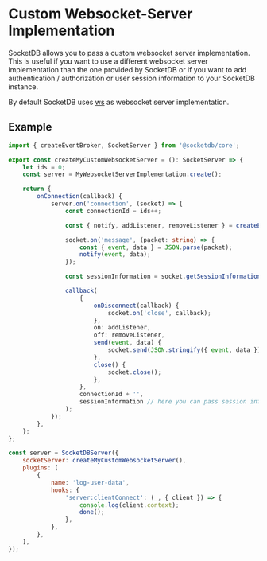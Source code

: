 # Custom Websocket-Server Implementation

SocketDB allows you to pass a custom websocket server implementation.
This is useful if you want to use a different websocket server implementation than the one provided by SocketDB or if you want to add authentication / authorization or user session information to your SocketDB instance.

By default SocketDB uses [ws](https://github.com/websockets/ws) as websocket server implementation.

## Example

```ts
import { createEventBroker, SocketServer } from '@socketdb/core';

export const createMyCustomWebsocketServer = (): SocketServer => {
	let ids = 0;
	const server = MyWebsocketServerImplementation.create();

	return {
		onConnection(callback) {
			server.on('connection', (socket) => {
				const connectionId = ids++;

				const { notify, addListener, removeListener } = createEventBroker();

				socket.on('message', (packet: string) => {
					const { event, data } = JSON.parse(packet);
					notify(event, data);
				});

				const sessionInformation = socket.getSessionInformation();

				callback(
					{
						onDisconnect(callback) {
							socket.on('close', callback);
						},
						on: addListener,
						off: removeListener,
						send(event, data) {
							socket.send(JSON.stringify({ event, data }));
						},
						close() {
							socket.close();
						},
					},
					connectionId + '',
					sessionInformation // here you can pass session information, like user data, etc. to be available to plugin hooks
				);
			});
		},
	};
};
```

```js
const server = SocketDBServer({
	socketServer: createMyCustomWebsocketServer(),
	plugins: [
		{
			name: 'log-user-data',
			hooks: {
				'server:clientConnect': (_, { client }) => {
					console.log(client.context);
					done();
				},
			},
		},
	],
});
```
